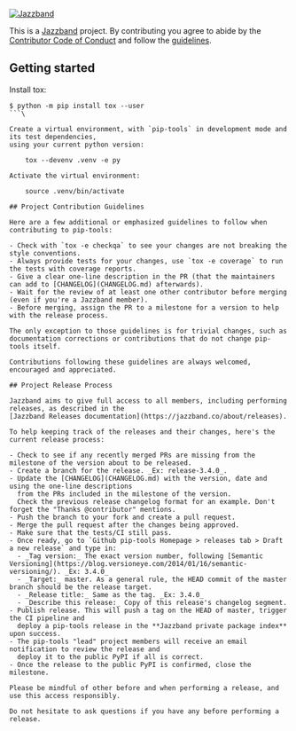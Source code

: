 [![Jazzband](https://jazzband.co/static/img/jazzband.svg)](https://jazzband.co/)

This is a [Jazzband](https://jazzband.co/) project. By contributing you agree
to abide by the [Contributor Code of Conduct](https://jazzband.co/about/conduct)
and follow the [guidelines](https://jazzband.co/about/guidelines).

## Getting started

Install tox:

```console
$ python -m pip install tox --user
```\

Create a virtual environment, with `pip-tools` in development mode and its test dependencies,
using your current python version:

    tox --devenv .venv -e py

Activate the virtual environment:

    source .venv/bin/activate

## Project Contribution Guidelines

Here are a few additional or emphasized guidelines to follow when contributing to pip-tools:

- Check with `tox -e checkqa` to see your changes are not breaking the style conventions.
- Always provide tests for your changes, use `tox -e coverage` to run the tests with coverage reports.
- Give a clear one-line description in the PR (that the maintainers can add to [CHANGELOG](CHANGELOG.md) afterwards).
- Wait for the review of at least one other contributor before merging (even if you're a Jazzband member).
- Before merging, assign the PR to a milestone for a version to help with the release process.

The only exception to those guidelines is for trivial changes, such as
documentation corrections or contributions that do not change pip-tools itself.

Contributions following these guidelines are always welcomed, encouraged and appreciated.

## Project Release Process

Jazzband aims to give full access to all members, including performing releases, as described in the
[Jazzband Releases documentation](https://jazzband.co/about/releases).

To help keeping track of the releases and their changes, here's the current release process:

- Check to see if any recently merged PRs are missing from the milestone of the version about to be released.
- Create a branch for the release. _Ex: release-3.4.0_.
- Update the [CHANGELOG](CHANGELOG.md) with the version, date and using the one-line descriptions
  from the PRs included in the milestone of the version.
  Check the previous release changelog format for an example. Don't forget the "Thanks @contributor" mentions.
- Push the branch to your fork and create a pull request.
- Merge the pull request after the changes being approved.
- Make sure that the tests/CI still pass.
- Once ready, go to `Github pip-tools Homepage > releases tab > Draft a new release` and type in:
  - _Tag version:_ The exact version number, following [Semantic Versioning](https://blog.versioneye.com/2014/01/16/semantic-versioning/). _Ex: 3.4.0_
  - _Target:_ master. As a general rule, the HEAD commit of the master branch should be the release target.
  - _Release title:_ Same as the tag. _Ex: 3.4.0_
  - _Describe this release:_ Copy of this release's changelog segment.
- Publish release. This will push a tag on the HEAD of master, trigger the CI pipeline and
  deploy a pip-tools release in the **Jazzband private package index** upon success.
- The pip-tools "lead" project members will receive an email notification to review the release and
  deploy it to the public PyPI if all is correct.
- Once the release to the public PyPI is confirmed, close the milestone.

Please be mindful of other before and when performing a release, and use this access responsibly.

Do not hesitate to ask questions if you have any before performing a release.
